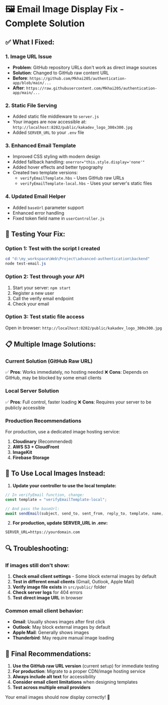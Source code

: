 # 🖼️ Email Image Display Fix - Complete Solution

## ✅ **What I Fixed:**

### 1. **Image URL Issue**
- **Problem**: GitHub repository URLs don't work as direct image sources
- **Solution**: Changed to GitHub raw content URL
- **Before**: `https://github.com/Mkhai205/authentication-app/blob/main/...`
- **After**: `https://raw.githubusercontent.com/Mkhai205/authentication-app/main/...`

### 2. **Static File Serving**
- Added static file middleware to `server.js`
- Your images are now accessible at: `http://localhost:8282/public/kakadev_logo_300x300.jpg`
- Added `SERVER_URL` to your `.env` file

### 3. **Enhanced Email Template**
- Improved CSS styling with modern design
- Added fallback handling: `onerror="this.style.display='none'"`
- Added hover effects and better typography
- Created two template versions:
  - `verifyEmailTemplate.hbs` - Uses GitHub raw URLs
  - `verifyEmailTemplate-local.hbs` - Uses your server's static files

### 4. **Updated Email Helper**
- Added `baseUrl` parameter support
- Enhanced error handling
- Fixed token field name in `userController.js`

## 🚀 **Testing Your Fix:**

### Option 1: Test with the script I created
```powershell
cd "d:\my_workspace\Web\Project\advanced-authentication\backend"
node test-email.js
```

### Option 2: Test through your API
1. Start your server: `npm start`
2. Register a new user
3. Call the verify email endpoint
4. Check your email

### Option 3: Test static file access
Open in browser: `http://localhost:8282/public/kakadev_logo_300x300.jpg`

## 📋 **Multiple Image Solutions:**

### **Current Solution (GitHub Raw URL)**
✅ **Pros**: Works immediately, no hosting needed
❌ **Cons**: Depends on GitHub, may be blocked by some email clients

### **Local Server Solution**
✅ **Pros**: Full control, faster loading
❌ **Cons**: Requires your server to be publicly accessible

### **Production Recommendations**
For production, use a dedicated image hosting service:

1. **Cloudinary** (Recommended)
2. **AWS S3 + CloudFront**
3. **ImageKit**
4. **Firebase Storage**

## 🔧 **To Use Local Images Instead:**

1. **Update your controller to use the local template:**
```javascript
// In verifyEmail function, change:
const template = "verifyEmailTemplate-local";

// And pass the baseUrl:
await sendEmail(subject, send_to, sent_from, reply_to, template, name, link, process.env.SERVER_URL);
```

2. **For production, update SERVER_URL in .env:**
```
SERVER_URL=https://yourdomain.com
```

## 🔍 **Troubleshooting:**

### If images still don't show:
1. **Check email client settings** - Some block external images by default
2. **Test in different email clients** (Gmail, Outlook, Apple Mail)
3. **Verify image file exists** in `src/public/` folder
4. **Check server logs** for 404 errors
5. **Test direct image URL** in browser

### Common email client behavior:
- **Gmail**: Usually shows images after first click
- **Outlook**: May block external images by default
- **Apple Mail**: Generally shows images
- **Thunderbird**: May require manual image loading

## 📱 **Final Recommendations:**

1. **Use the GitHub raw URL version** (current setup) for immediate testing
2. **For production**: Migrate to a proper CDN/image hosting service
3. **Always include alt text** for accessibility
4. **Consider email client limitations** when designing templates
5. **Test across multiple email providers**

Your email images should now display correctly! 🎉
